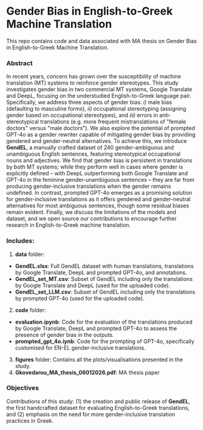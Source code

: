 # Gender Bias in English-to-Greek Machine Translation

This repo contains code and data associated with MA thesis on Gender Bias in English-to-Greek Machine Translation.

### Abstract
In recent years, concern has grown over the susceptibility of machine translation (MT) systems to reinforce gender stereotypes. This study investigates gender bias in two commercial MT systems, Google Translate and DeepL, focusing on the understudied English-to-Greek language pair. Specifically, we address three aspects of gender bias: _i)_ male bias (defaulting to masculine forms), _ii)_ occupational stereotyping (assigning gender based on occupational stereotypes), and _iii)_ errors in anti-stereotypical translations (e.g. more frequent mistranslations of "female doctors" versus "male doctors"). We also explore the potential of prompted GPT-4o as a gender rewriter capable of mitigating gender bias by providing gendered and gender-neutral alternatives. To achieve this, we introduce **GendEL**, a manually crafted dataset of 240 gender-ambiguous and unambiguous English sentences, featuring stereotypical occupational nouns and adjectives. We find that gender bias is persistent in translations by both MT systems; while they perform well in cases where gender is explicitly defined – with DeepL outperforming both Google Translate and GPT-4o in the feminine gender-unambiguous sentences – they are far from producing gender-inclusive translations when the gender remains undefined. In contrast, prompted GPT-4o emerges as a promising solution for gender-inclusive translations as it offers gendered and gender-neutral alternatives for most ambiguous sentences, though some residual biases remain evident. Finally, we discuss the limitations of the models and dataset, and we open source our contributions to encourage further research in English-to-Greek machine translation.

### Includes:
1. **data** folder:
  - **GendEL.xlsx**: Full GendEL dataset with human translations, translations by Google Translate, DeepL and prompted GPT-4o, and annotations.
  - **GendEL_set_MT.csv**: Subset of GendEL including only the translations by Google Translate and DeepL (used for the uploaded code).
  - **GendEL_set_LLM.csv**: Subset of GendEL including only the translations by prompted GPT-4o (used for the uploaded code). 
2. **code** folder:
  - **evaluation.ipynb**: Code for the evaluation of the translations produced by Google Translate, DeepL and prompted GPT-4o to assess the presence of gender bias in the outputs.
  - **prompted_gpt_4o.iynb**: Code for the prompting of GPT-4o, specifically customised for EN-EL gender-inclusive translations.
3. **figures** folder: Contains all the plots/visualisations presented in the study.
4. **Gkovedarou_MA_thesis_06012026.pdf**: MA thesis paper
    
### Objectives
Contributions of this study: (1) the creation and public release of **GendEL**, the first handcrafted dataset for evaluating English-to-Greek translations, and (2) emphasis on the need for more gender-inclusive translation practices in Greek.
